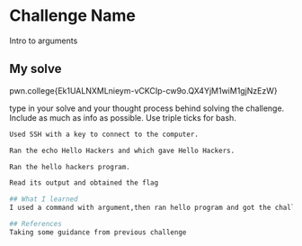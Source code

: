 # Challenge Name
Intro to arguments

## My solve
pwn.college{Ek1UALNXMLnieym-vCKCIp-cw9o.QX4YjM1wiM1gjNzEzW}

type in your solve and your thought process behind solving the challenge. Include as much as info as possible. Use triple ticks for bash.
```bash
Used SSH with a key to connect to the computer.

Ran the echo Hello Hackers and which gave Hello Hackers.

Ran the hello hackers program.

Read its output and obtained the flag

## What I learned
I used a command with argument,then ran hello program and got the challenge flag.

## References 
Taking some guidance from previous challenge